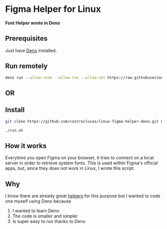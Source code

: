 # Figma Helper for Linux

**Font Helper wrote in Deno**

## Prerequisites

Just have [Deno](https://github.com/denoland/deno) installed.

## Run remotely

```bash
deno run --allow-read --allow-run --allow-net https://raw.githubusercontent.com/castroclucas/figma-font-helper-deno/main/main.ts
```
## OR
## Install

```bash
git clone https://github.com/castroclucas/linux-figma-helper-deno.git && cd linux-figma-helper-deno
```
```bash
./run.sh
```

## How it works

Everytime you open Figma on your browser, it tries to connect on a local server in order to retrieve system fonts. This is used within Figma's official apps, but, since they does not work in Linux, I wrote this script. 

## Why

I know there are already great [helpers](https://github.com/Figma-Linux/figma-linux-font-helper) for this purpose but I wanted to code one myself using Deno because
1. I wanted to learn Deno
2. The code is smaller and simpler
3. Is super easy to run thanks to Deno